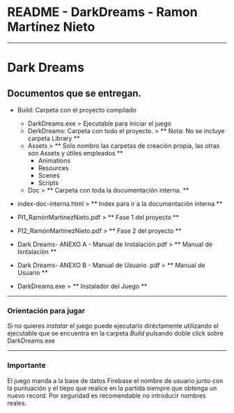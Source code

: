 # README - DarkDreams - Ramon Martínez Nieto
---
# Dark Dreams

## Documentos que se entregan.

+ Build: Carpeta con el proyecto compilado
	- DarkDreams.exe 								> Ejecutable para iniciar el juego 
	+ DerkDreams: Carpeta con todo el proyecto. 	> ** Nota: No se incluye carpeta Library  **
	- Assets 										> ** Solo nombro las carpetas de creación propia, las otras son Assets y útiles empleados **	
		- Animations								
		- Resources
		- Scenes
		- Scripts
	- Doc											> ** Carpeta con toda la documentación interna. **
		
+ index-doc-interna.html 							> ** Index para ir a la documentación interna **
+ PI1_RamónMartinezNieto.pdf 						> ** Fase 1 del proyecto **
+ PI2_RamónMartinezNieto.pdf						> ** Fase 2 del proyecto **
+ Dark Dreams- ANEXO A - Manual de Instalación.pdf	> ** Manual de Isntalación **
+ Dark Dreams- ANEXO B - Manual de Usuario .pdf 	> ** Manual de Usuario **
+ DarkDreams.exe									> ** Instalador del Juego ** 

---

### Orientación para jugar
Si no quieres *instalar* el juego puede ejecutarlo diréctamente utilizando el ejecutable
que se encuentra en la carpeta *Build* pulsando doble click sobre DarkDreams.exe 

---

### **Importante**
El juego manda a la base de datos Firebase el nombre de usuario junto con la puntuación 
y el tiepo que realice en la partida siempre que obtenga un nuevo record. Por seguridad 
es recomendable no introducir nombres reales. 